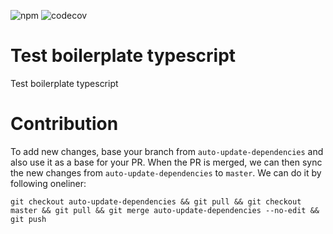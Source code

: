![npm](https://img.shields.io/npm/v/@txo/test-boilerplate-typescript)
![codecov](https://img.shields.io/codecov/c/github/technology-studio/test-boilerplate-typescript)
# Test boilerplate typescript #

Test boilerplate typescript

# Contribution
To add new changes, base your branch from `auto-update-dependencies` and also use it as a base for your PR. When the PR is merged, we can then sync the new changes from `auto-update-dependencies` to `master`. We can do it by following oneliner:

```
git checkout auto-update-dependencies && git pull && git checkout master && git pull && git merge auto-update-dependencies --no-edit && git push
```
